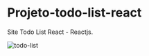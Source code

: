 # Projeto-todo-list-react
Site Todo List React - Reactjs.
 
![todo-list](https://user-images.githubusercontent.com/91435382/148269611-3ff8ad3f-ecc4-4a66-81d7-bd317d76acba.png)
